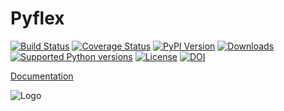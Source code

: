 Pyflex
======

[![Build Status](https://img.shields.io/travis/krischer/pyflex.svg?branch=master)](https://travis-ci.org/krischer/pyflex) [![Coverage Status](https://img.shields.io/coveralls/krischer/pyflex/master.svg)](https://coveralls.io/r/krischer/pyflex) [![PyPI Version](https://img.shields.io/pypi/v/pyflex.svg)](https://pypi.python.org/pypi/pyflex) [![Downloads](https://img.shields.io/pypi/dm/pyflex.svg)](https://pypi.python.org/pypi/pyflex) [![Supported Python versions](https://img.shields.io/pypi/pyversions/pyflex.svg)](https://pypi.python.org/pypi/pyflex/) [![License](https://img.shields.io/pypi/l/pyflex.svg)](https://pypi.python.org/pypi/pyflex/) [![DOI](https://zenodo.org/badge/doi/10.5281/zenodo.31607.svg)](http://dx.doi.org/10.5281/zenodo.31607)



[Documentation](http://krischer.github.io/pyflex/)

![Logo](http://krischer.github.io/pyflex/_static/logo.svg)
